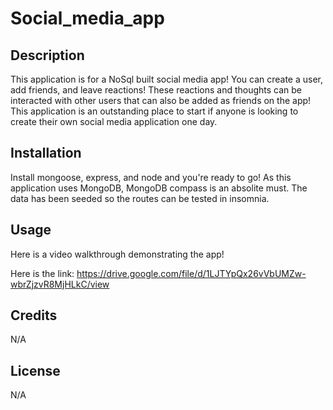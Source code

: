 # Social_media_app

## Description 
This application is for a NoSql built social media app! You can create a user, add friends, and leave reactions! These reactions and thoughts can be interacted with other users that can also be added as friends on the app! This application is an outstanding place to start if anyone is looking to create their own social media application one day. 

## Installation 
Install mongoose, express, and node and you're ready to go! As this application uses MongoDB, MongoDB compass is an absolite must. The data has been seeded so the routes can be tested in insomnia. 

## Usage 
Here is a video walkthrough demonstrating the app!

Here is the link: https://drive.google.com/file/d/1LJTYpQx26vVbUMZw-wbrZjzvR8MjHLkC/view

## Credits
N/A 

## License 
N/A 